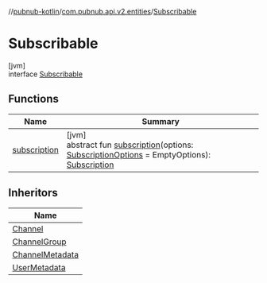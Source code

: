 //[pubnub-kotlin](../../../index.md)/[com.pubnub.api.v2.entities](../index.md)/[Subscribable](index.md)

# Subscribable

[jvm]\
interface [Subscribable](index.md)

## Functions

| Name | Summary |
|---|---|
| [subscription](subscription.md) | [jvm]<br>abstract fun [subscription](subscription.md)(options: [SubscriptionOptions](../../com.pubnub.api.v2.subscriptions/-subscription-options/index.md) = EmptyOptions): [Subscription](../../com.pubnub.api.v2.subscriptions/-subscription/index.md) |

## Inheritors

| Name |
|---|
| [Channel](../-channel/index.md) |
| [ChannelGroup](../-channel-group/index.md) |
| [ChannelMetadata](../-channel-metadata/index.md) |
| [UserMetadata](../-user-metadata/index.md) |
